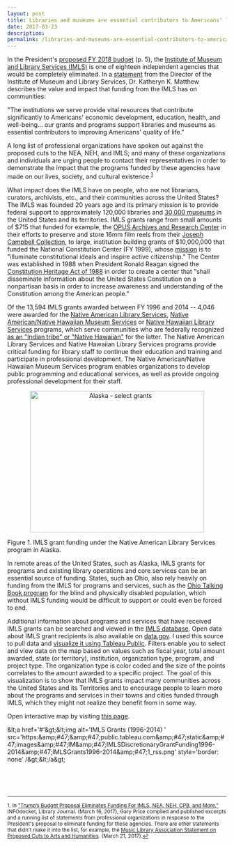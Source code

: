 ```yaml
---
layout: post
title: Libraries and museums are essential contributors to Americans' lives
date: 2017-03-23
description:
permalink: /libraries-and-museums-are-essential-contributors-to-americans-lives/
---
```


In the President's [proposed FY 2018 budget](https://www.govinfo.gov/content/pkg/BUDGET-2018-BLUEPRINT/pdf/BUDGET-2018-BLUEPRINT.pdf) (p. 5), the [Institute of Museum and Library Services (IMLS)](https://www.imls.gov/) is one of eighteen independent agencies that would be completely eliminated. In a [statement](https://www.imls.gov/news-events/news-releases/institute-museum-and-library-services-issues-statement-presidents-proposed) from the Director of the Institute of Museum and Library Services, Dr. Katheryn K. Matthew describes the value and impact that funding from the IMLS has on communities:

"The institutions we serve provide vital resources that contribute significantly to Americans' economic development, education, health, and well-being... our grants and programs support libraries and museums as essential contributors to improving Americans' quality of life."

A long list of professional organizations have spoken out against the proposed cuts to the NEA, NEH, and IMLS; and many of these organizations and individuals are urging people to contact their representatives in order to demonstrate the impact that the programs funded by these agencies have made on our lives, society, and cultural existence.<sup>[1](#fn1)</sup>

What impact does the IMLS have on people, who are not librarians, curators, archivists, etc., and their communities across the United States? The IMLS was founded 20 years ago and its primary mission is to provide federal support to approximately 120,000 libraries and [30,000 museums](http://museumstat.org/) in the United States and its territories. IMLS grants range from small amounts of $715 that funded for example, the [OPUS Archives and Research Center](http://www.opusarchives.org/) in their efforts to preserve and store 16mm film reels from their [Joseph Campbell Collection](http://www.opusarchives.org/joseph-campbell-collection/), to large, institution building grants of $10,000,000 that funded the National Constitution Center (FY 1999), whose [mission](https://constitutioncenter.org/about/mission-history) is to "illuminate constitutional ideals and inspire active citizenship." The Center was established in 1988 when President Ronald Reagan signed the [Constitution Heritage Act of 1988](http://www.heritage.org/political-process/report/constitutional-president-ronald-reagan-and-the-founding) in order to create a center that "shall disseminate information about the United States Constitution on a nonpartisan basis in order to increase awareness and understanding of the Constitution among the American people.”

Of the 13,594 IMLS grants awarded between FY 1996 and 2014 -- 4,046 were awarded for the [Native American Library Services](https://www.imls.gov/grants/available/native-american-library-services-basic-grants), [Native American/Native Hawaiian Museum Services](https://www.imls.gov/grants/available/native-americannative-hawaiian-museum-services-program) or [Native Hawaiian Library Services](https://www.imls.gov/grants/available/native-hawaiian-library-services) programs, which serve communities who are federally recognized [as an "Indian tribe" or "Native Hawaiian"](https://www.imls.gov/node/35/) for the latter. The Native American Library Services and Native Hawaiian Library Services programs provide critical funding for library staff to continue their education and training and participate in professional development. The Native American/Native Hawaiian Museum Services program enables organizations to develop public programming and educational services, as well as provide ongoing professional development for their staff.

<div style="text-align: center;">
<a href="https://public.tableau.com/profile/anna.kijas#!/vizhome/IMLSDiscretionaryGrantFunding1996-2014/IMLSGrants1996-2014"><img class="wp-image-749 size-medium" src="http://www.annakijas.com/wp-content/uploads/2017/03/Screen-Shot-2017-03-23-at-10.51.58-PM-300x215.png" alt="Alaska - select grants" width="400" height="325" /></a>
</div>

Figure 1. IMLS grant funding under the Native American Library Services program in Alaska.

In remote areas of the United States, such as Alaska, IMLS grants for programs and existing library operations and core services can be an essential source of funding. States, such as Ohio, also rely heavily on funding from the IMLS for programs and services, such as the [Ohio Talking Book program](https://library.ohio.gov/news/state-library-ohio-statement-impact-presidents-proposed-elimination-institute-museum-library-services/) for the blind and physically disabled population, which without IMLS funding would be difficult to support or could even be forced to end.

Additional information about programs and services that have received IMLS grants can be searched and viewed in the [IMLS database](https://www.imls.gov/grants/awarded-grants). Open data about IMLS grant recipients is also available on [data.gov](https://www.data.gov/). I used this source to pull data and [visualize it using Tableau Public](https://public.tableau.com/profile/anna.kijas#!/vizhome/IMLSDiscretionaryGrantFunding1996-2014/IMLSGrants1996-2014). Filters enable you to select and view data on the map based on values such as fiscal year, total amount awarded, state (or territory), institution, organization type, program, and project type. The organization type is color coded and the size of the points correlates to the amount awarded to a specific project. The goal of this visualization is to show that IMLS grants impact many communities across the United States and its Territories and to encourage people to learn more about the programs and services in their towns and cities funded through IMLS, which they might not realize they benefit from in some way.

Open interactive map by visiting [this page](https://public.tableau.com/profile/anna.kijas#!/vizhome/IMLSDiscretionaryGrantFunding1996-2014/IMLSGrants1996-2014).

<div id="viz1490326278510" class="tableauPlaceholder" style="position: relative;"><noscript>&amp;lt;a href='#'&amp;gt;&amp;lt;img alt='IMLS Grants (1996-2014) ' src='https:&amp;amp;#47;&amp;amp;#47;public.tableau.com&amp;amp;#47;static&amp;amp;#47;images&amp;amp;#47;IM&amp;amp;#47;IMLSDiscretionaryGrantFunding1996-2014&amp;amp;#47;IMLSGrants1996-2014&amp;amp;#47;1_rss.png' style='border: none' /&amp;gt;&amp;lt;/a&amp;gt;</noscript><object class="tableauViz" style="display: none;" width="750" height="700"><param name="host_url" value="https%3A%2F%2Fpublic.tableau.com%2F" /> <param name="site_root" value="" /><param name="name" value="IMLSDiscretionaryGrantFunding1996-2014/IMLSGrants1996-2014" /><param name="tabs" value="no" /><param name="static_image" value="https://public.tableau.com/static/images/IM/IMLSDiscretionaryGrantFunding1996-2014/IMLSGrants1996-2014/1.png" /> <param name="animate_transition" value="yes" /><param name="display_static_image" value="yes" /><param name="display_spinner" value="yes" /><param name="display_overlay" value="yes" /><param name="display_count" value="yes" /></object></div>
<script type='text/javascript'>                    var divElement = document.getElementById('viz1490326278510');                    var vizElement = divElement.getElementsByTagName('object')[0];                    vizElement.style.width='100%';vizElement.style.height=(divElement.offsetWidth*0.75)+'px';                    var scriptElement = document.createElement('script');                    scriptElement.src = 'https://public.tableau.com/javascripts/api/viz_v1.js';                    vizElement.parentNode.insertBefore(scriptElement, vizElement);                </script>

&nbsp;

&nbsp;

<hr />

<sup id="fn1">1. In <a href="http://www.infodocket.com/2017/03/16/trumps-federal-budget-proposal-eliminates-funding-for-imls-nea-neh-cpb-and-more/" target="_blank" rel="noopener noreferrer">"Trump’s Budget Proposal Eliminates Funding For IMLS, NEA, NEH, CPB, and More," </a>INFOdocket, Library Journal. (March 16, 2017), Gary Price compiled and published excerpts and a running list of statements from professional organizations in response to the President's proposal to eliminate funding for these agencies. There are other statements that didn't make it into the list, for example, the <a href="https://www.musiclibraryassoc.org/forums/Posts.aspx?topic=1344902" target="_blank" rel="noopener noreferrer">Music Library Association Statement on Proposed Cuts to Arts and Humanities</a>. (March 21, 2017).<a title="Jump back to footnote 1 in the text." href="#ref1">↩</a></sup>

&nbsp;

&nbsp;

